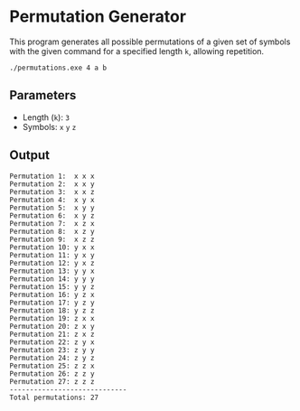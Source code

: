 # Permutation Generator

This program generates all possible permutations of a given set of symbols with the given command
for a specified length `k`, allowing repetition.

`./permutations.exe 4 a b`

## Parameters
- Length (`k`): `3`
- Symbols: `x` `y` `z` 

## Output

```
Permutation 1:	x x x 
Permutation 2:	x x y 
Permutation 3:	x x z 
Permutation 4:	x y x 
Permutation 5:	x y y 
Permutation 6:	x y z 
Permutation 7:	x z x 
Permutation 8:	x z y 
Permutation 9:	x z z 
Permutation 10:	y x x 
Permutation 11:	y x y 
Permutation 12:	y x z 
Permutation 13:	y y x 
Permutation 14:	y y y 
Permutation 15:	y y z 
Permutation 16:	y z x 
Permutation 17:	y z y 
Permutation 18:	y z z 
Permutation 19:	z x x 
Permutation 20:	z x y 
Permutation 21:	z x z 
Permutation 22:	z y x 
Permutation 23:	z y y 
Permutation 24:	z y z 
Permutation 25:	z z x 
Permutation 26:	z z y 
Permutation 27:	z z z 
-----------------------------
Total permutations: 27
```


